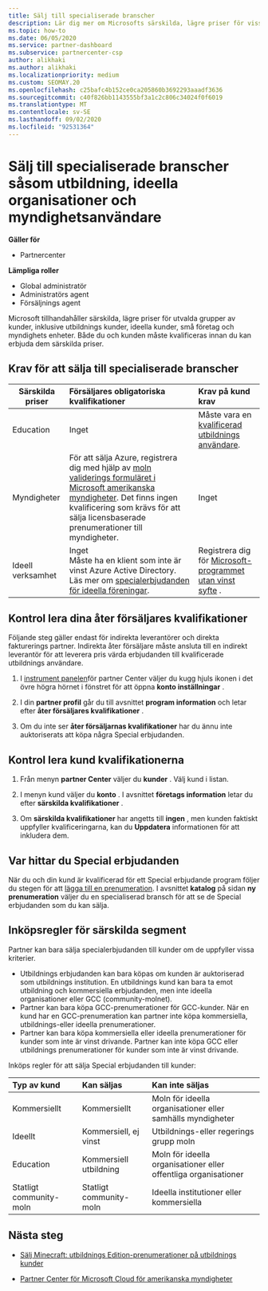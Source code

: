 ```yaml
---
title: Sälj till specialiserade branscher
description: Lär dig mer om Microsofts särskilda, lägre priser för vissa kund grupper, inklusive utbildnings kunder, ideella kunder och myndighets användare.
ms.topic: how-to
ms.date: 06/05/2020
ms.service: partner-dashboard
ms.subservice: partnercenter-csp
author: alikhaki
ms.author: alikhaki
ms.localizationpriority: medium
ms.custom: SEOMAY.20
ms.openlocfilehash: c25bafc4b152ce0ca205860b3692293aaadf3636
ms.sourcegitcommit: c40f826bb1143555bf3a1c2c806c34024f0f6019
ms.translationtype: MT
ms.contentlocale: sv-SE
ms.lasthandoff: 09/02/2020
ms.locfileid: "92531364"
---
```

# <a name="sell-to-specialized-industries-like-education-non-profit-and-government-users"></a>Sälj till specialiserade branscher såsom utbildning, ideella organisationer och myndighetsanvändare

**Gäller för**

- Partnercenter

**Lämpliga roller**

- Global administratör
- Administratörs agent
- Försäljnings agent

Microsoft tillhandahåller särskilda, lägre priser för utvalda grupper av kunder, inklusive utbildnings kunder, ideella kunder, små företag och myndighets enheter. Både du och kunden måste kvalificeras innan du kan erbjuda dem särskilda priser. 

## <a name="requirements-to-sell-to-specialized-industries"></a>Krav för att sälja till specialiserade branscher

|**Särskilda priser**   |**Försäljares obligatoriska kvalifikationer**   |**Krav på kund krav**   |
|----------------------------|:---------------------------------|:------------------------------------------|
|Education   |Inget   | Måste vara en [kvalificerad utbildnings användare](https://www.microsoftvolumelicensing.com/DocumentSearch.aspx?Mode=3&DocumentTypeId=7).   |
|Myndigheter   |För att sälja Azure, registrera dig med hjälp av [moln validerings formuläret i Microsoft amerikanska myndigheter](https://azuregov.microsoft.com/csp). Det finns ingen kvalificering som krävs för att sälja licensbaserade prenumerationer till myndigheter.|   Inget|
|Ideell verksamhet  |Inget<br/> Måste ha en klient som inte är vinst Azure Active Directory.<br/> Läs mer om [specialerbjudanden för ideella föreningar](https://assetsprod.microsoft.com/mpn/nonprofit-skus-in-csp-faq.pdf).   |Registrera dig för [Microsoft-programmet utan vinst syfte](https://nonprofit.microsoft.com/#/register) .   |

## <a name="check-your-reseller-qualifications"></a>Kontrol lera dina åter försäljares kvalifikationer

Följande steg gäller endast för indirekta leverantörer och direkta fakturerings partner. Indirekta åter försäljare måste ansluta till en indirekt leverantör för att leverera pris värda erbjudanden till kvalificerade utbildnings användare.

1. I [instrument panelen](https://partner.microsoft.com/dashboard)för partner Center väljer du kugg hjuls ikonen i det övre högra hörnet i fönstret för att öppna **konto inställningar** .

2. I din **partner profil** går du till avsnittet **program information** och letar efter **åter försäljares kvalifikationer** .

3. Om du inte ser **åter försäljarnas kvalifikationer** har du ännu inte auktoriserats att köpa några Special erbjudanden.

## <a name="check-the-customer-qualifications"></a>Kontrol lera kund kvalifikationerna

1. Från menyn **partner Center** väljer du **kunder** . Välj kund i listan.

2. I menyn kund väljer du **konto** . I avsnittet **företags information** letar du efter **särskilda kvalifikationer** .

3. Om **särskilda kvalifikationer** har angetts till **ingen** , men kunden faktiskt uppfyller kvalificeringarna, kan du **Uppdatera** informationen för att inkludera dem.

## <a name="where-to-find-special-offers"></a>Var hittar du Special erbjudanden

När du och din kund är kvalificerad för ett Special erbjudande program följer du stegen för att [lägga till en prenumeration](create-a-new-subscription.md). I avsnittet **katalog** på sidan **ny prenumeration** väljer du en specialiserad bransch för att se de Special erbjudanden som du kan sälja.

## <a name="purchase-rules-for-special-segments"></a>Inköpsregler för särskilda segment

Partner kan bara sälja specialerbjudanden till kunder om de uppfyller vissa kriterier. 

- Utbildnings erbjudanden kan bara köpas om kunden är auktoriserad som utbildnings institution. En utbildnings kund kan bara ta emot utbildning och kommersiella erbjudanden, men inte ideella organisationer eller GCC (community-molnet).
- Partner kan bara köpa GCC-prenumerationer för GCC-kunder. När en kund har en GCC-prenumeration kan partner inte köpa kommersiella, utbildnings-eller ideella prenumerationer. 
- Partner kan bara köpa kommersiella eller ideella prenumerationer för kunder som inte är vinst drivande. Partner kan inte köpa GCC eller utbildnings prenumerationer för kunder som inte är vinst drivande.

Inköps regler för att sälja Special erbjudanden till kunder:

|**Typ av kund**   |**Kan säljas**   |**Kan inte säljas**   |
|:----------------------------|:---------------------------------|:------------------------------------------|
| Kommersiellt |Kommersiellt | Moln för ideella organisationer eller samhälls myndigheter |
| Ideellt |Kommersiell, ej vinst | Utbildnings-eller regerings grupp moln |
| Education |Kommersiell utbildning | Moln för ideella organisationer eller offentliga organisationer |
| Statligt community-moln |Statligt community-moln | Ideella institutioner eller kommersiella |

## <a name="next-steps"></a>Nästa steg

- [Sälj Minecraft: utbildnings Edition-prenumerationer på utbildnings kunder](minecraft-subscriptions.md)

- [Partner Center för Microsoft Cloud för amerikanska myndigheter](partner-center-for-microsoft-us-govt-cloud.md)
